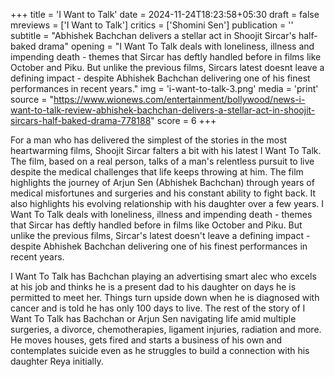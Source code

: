 +++
title = 'I Want to Talk'
date = 2024-11-24T18:23:58+05:30
draft = false
mreviews = ['I Want to Talk']
critics = ['Shomini Sen']
publication = ''
subtitle = "Abhishek Bachchan delivers a stellar act in Shoojit Sircar's half-baked drama"
opening = "I Want To Talk deals with loneliness, illness and impending death - themes that Sircar has deftly handled before in films like October and Piku. But unlike the previous films, Sircars latest doesnt leave a defining impact - despite Abhishek Bachchan delivering one of his finest performances in recent years."
img = 'i-want-to-talk-3.png'
media = 'print'
source = "https://www.wionews.com/entertainment/bollywood/news-i-want-to-talk-review-abhishek-bachchan-delivers-a-stellar-act-in-shoojit-sircars-half-baked-drama-778188"
score = 6
+++

For a man who has delivered the simplest of the stories in the most heartwarming films, Shoojit Sircar falters a bit with his latest I Want To Talk. The film, based on a real person, talks of a man's relentless pursuit to live despite the medical challenges that life keeps throwing at him. The film highlights the journey of Arjun Sen (Abhishek Bachchan) through years of medical misfortunes and surgeries and his constant ability to fight back. It also highlights his evolving relationship with his daughter over a few years. I Want To Talk deals with loneliness, illness and impending death - themes that Sircar has deftly handled before in films like October and Piku. But unlike the previous films, Sircar's latest doesn't leave a defining impact - despite Abhishek Bachchan delivering one of his finest performances in recent years.

I Want To Talk has Bachchan playing an advertising smart alec who excels at his job and thinks he is a present dad to his daughter on days he is permitted to meet her. Things turn upside down when he is diagnosed with cancer and is told he has only 100 days to live. The rest of the story of I Want To Talk has Bachchan or Arjun Sen navigating life amid multiple surgeries, a divorce, chemotherapies, ligament injuries, radiation and more. He moves houses, gets fired and starts a business of his own and contemplates suicide even as he struggles to build a connection with his daughter Reya initially.
